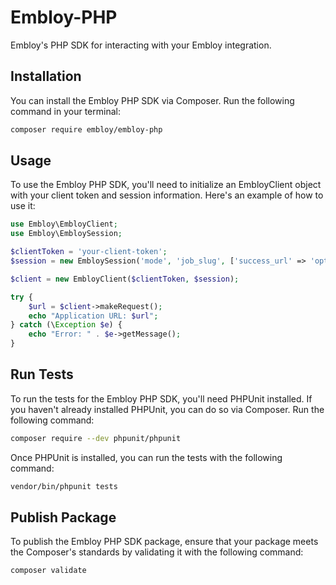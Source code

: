 # Embloy-PHP
Embloy's PHP SDK for interacting with your Embloy integration.

## Installation

You can install the Embloy PHP SDK via Composer. Run the following command in your terminal:

```bash
composer require embloy/embloy-php
```

## Usage

To use the Embloy PHP SDK, you'll need to initialize an EmbloyClient object with your client token and session information. Here's an example of how to use it:

```php
use Embloy\EmbloyClient;
use Embloy\EmbloySession;

$clientToken = 'your-client-token';
$session = new EmbloySession('mode', 'job_slug', ['success_url' => 'optional_success_url', 'cancel_url' => 'optional_cancel_url']);

$client = new EmbloyClient($clientToken, $session);

try {
    $url = $client->makeRequest();
    echo "Application URL: $url";
} catch (\Exception $e) {
    echo "Error: " . $e->getMessage();
}
```

## Run Tests

To run the tests for the Embloy PHP SDK, you'll need PHPUnit installed. If you haven't already installed PHPUnit, you can do so via Composer. Run the following command:

```bash
composer require --dev phpunit/phpunit
```

Once PHPUnit is installed, you can run the tests with the following command:

```bash
vendor/bin/phpunit tests
```

## Publish Package

To publish the Embloy PHP SDK package, ensure that your package meets the Composer's standards by validating it with the following command:

```bash
composer validate
```